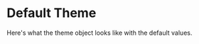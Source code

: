 # Default Theme

<p class="description">Here's what the theme object looks like with the default values.</p>
